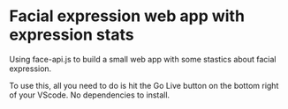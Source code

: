 # Facial expression web app with expression stats

Using face-api.js to build a small web app with some stastics about facial expression.

To use this, all you need to do is hit the Go Live button on the bottom right of your VScode. No dependencies to install. 